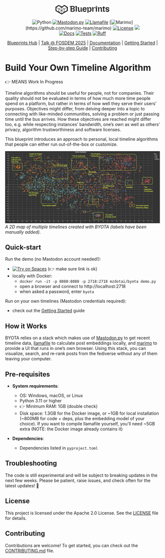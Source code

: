 <p align="center">
  <picture>
    <!-- When the user prefers dark mode, show the white logo -->
    <source media="(prefers-color-scheme: dark)" srcset="./images/Blueprint-logo-white.png">
    <!-- When the user prefers light mode, show the black logo -->
    <source media="(prefers-color-scheme: light)" srcset="./images/Blueprint-logo-black.png">
    <!-- Fallback: default to the black logo -->
    <img src="./images/Blueprint-logo-black.png" width="35%" alt="Project logo"/>
  </picture>
</p>


<div align="center">

![Python](https://img.shields.io/badge/Python-3.11%2B-blue)
[![Mastodon.py](https://img.shields.io/badge/Mastodon.py-0066CC?logo=mastodon&logoColor=white)](https://github.com/halcy/Mastodon.py)
[![Llamafile](https://img.shields.io/badge/Llamafile-6E6E6E?logo=mozilla&logoColor=white&labelColor=4A4A4A)](https://github.com/Mozilla-Ocho/llamafile)
[![Marimo](https://img.shields.io/badge/Marimo-009688?)](https://github.com/marimo-team/marimo)
[![License](https://img.shields.io/badge/license-Apache%202.0-blue.svg)](LICENSE)
[![](https://dcbadge.limes.pink/api/server/YuMNeuKStr?style=flat)](https://discord.gg/YuMNeuKStr) <br>
[![Docs](https://github.com/mozilla-ai/byota/actions/workflows/docs.yaml/badge.svg)](https://github.com/mozilla-ai/byota/actions/workflows/docs.yaml/)
[![Tests](https://github.com/mozilla-ai/byota/actions/workflows/tests.yaml/badge.svg)](https://github.com/mozilla-ai/byota/actions/workflows/tests.yaml/)
[![Ruff](https://github.com/mozilla-ai/byota/actions/workflows/lint.yaml/badge.svg?label=Ruff)](https://github.com/mozilla-ai/byota/actions/workflows/lint.yaml/)

[Blueprints Hub](https://developer-hub.mozilla.ai/)
| [Talk @ FOSDEM 2025](https://video.fosdem.org/2025/ud2208/fosdem-2025-5601-build-your-own-timeline-algorithm.mp4)
| [Documentation](https://mozilla-ai.github.io/byota/)
| [Getting Started](https://mozilla-ai.github.io/byota/getting-started)
| [Step-by-step Guide](https://mozilla-ai.github.io/byota/step-by-step-guide)
| [Contributing](CONTRIBUTING.md)

</div>

# Build Your Own Timeline Algorithm

👉 MEANS Work In Progress

Timeline algorithms should be useful for people, not for companies. Their quality should not be evaluated in terms of how much more time people spend on a platform, but rather in terms of how well they serve their users’ purposes. Objectives might differ, from delving deeper into a topic to connecting with like-minded communities, solving a problem or just passing time until the bus arrives. How these objectives are reached might differ too, e.g. while respecting instances’ bandwidth, one’s own as well as others’ privacy, algorithm trustworthiness and software licenses.

This blueprint introduces an approach to personal, local timeline algorithms that people can either run out-of-the-box or customize.

![A 2D scatterplot representing statuses from different Mastodon timelines (home, local, public, and tag/gopher). Some areas of the plot are labeled as geographical places in a map (e.g. "The AI peninsula", "The Billionaiers swamp", etc.)](images/map.png)
*A 2D map of multiple timelines created with BYOTA (labels have been manually added).*

## Quick-start

Run the demo (no Mastodon account needed!):

- [![Try on Spaces](https://img.shields.io/badge/%F0%9F%A4%97%20Try%20on-Spaces-blue)](https://huggingface.co/spaces/mozilla-ai/byota)  (👉 make sure link is ok)
- locally with Docker:
  - `docker run -it -p 8080:8080 -p 2718:2718 mzdotai/byota demo.py`
  - open a browser and connect to http://localhost:2718
  - when asked a password, enter `byota`

Run on your own timelines (Mastodon credentials required):

- check out the [Getting Started](https://mozilla-ai.github.io/byota/getting-started/) guide

## How it Works
BYOTA relies on a stack which makes use of [Mastodon.py](https://github.com/halcy/Mastodon.py) to get recent timeline data, [llamafile](https://github.com/Mozilla-Ocho/llamafile) to calculate post embeddings locally, and [marimo](https://github.com/marimo-team/marimo) to provide a UI that runs in one’s own browser. Using this stack, you can visualize, search, and re-rank posts from the fediverse without any of them leaving your computer.

## Pre-requisites

- **System requirements**:
  - OS: Windows, macOS, or Linux
  - Python 3.11 or higher
  - 👉 Minimum RAM: 1GB (double check)
  - Disk space: 1.3GB for the Docker image, or ~1GB for local installation (~800MB for code + deps, plus the embedding model of your choice). If you want to compile llamafile yourself, you'll need ~5GB extra (NOTE: the Docker image already contains it)

- **Dependencies**:
  - Dependencies listed in `pyproject.toml`


## Troubleshooting

The code is still experimental and will be subject to breaking updates in the next few weeks. Please be patient, raise issues, and check often for the latest updates! 🙇

## License

This project is licensed under the Apache 2.0 License. See the [LICENSE](LICENSE) file for details.

## Contributing

Contributions are welcome! To get started, you can check out the [CONTRIBUTING.md](CONTRIBUTING.md) file.
